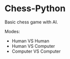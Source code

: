 # Chess-Python
Basic chess game with AI.

Modes:
- Human VS Human
- Human VS Computer
- Computer VS Computer
